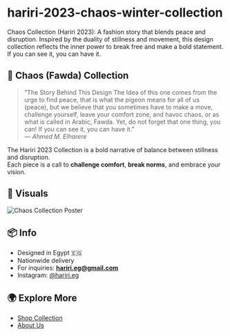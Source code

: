 # hariri-2023-chaos-winter-collection
Chaos Collection (Hariri 2023): A fashion story that blends peace and disruption. Inspired by the duality of stillness and movement, this design collection reflects the inner power to break free and make a bold statement. If you can see it, you can have it.

## 🧵 Chaos (Fawda) Collection

> “The Story Behind This Design
The Idea of this one comes from the urge to find peace, that is what the pigeon means for all of us (peace), but we believe that you sometimes have to make a move, challenge yourself, leave your comfort zone, and havoc chaos, or as what is called in Arabic, Fawda. Yet, do not forget that one thing, you can! If you can see it, you can have it.”  
> — *Ahmed M. Elharere*

The Hariri 2023 Collection is a bold narrative of balance between stillness and disruption.  
Each piece is a call to **challenge comfort**, **break norms**, and embrace your vision.

## 📸 Visuals
![Chaos Collection Poster](https://www.canva.com/design/DAGvatKnOjI/EsjjHp8KZhdx_t0NBofcNA/view?utm_content=DAGvatKnOjI&utm_campaign=designshare&utm_medium=link2&utm_source=uniquelinks&utlId=h5b4bde4357#3)

## 📦 Info
- Designed in Egypt 🇪🇬
- Nationwide delivery
- For inquiries: **hariri.eg@gmail.com**
- Instagram: [@hariri.eg](https://www.instagram.com/hariri.eg)

## 🌍 Explore More
- [Shop Collection](https://haririeg.netlify.app/static/cart)
- [About Us](https://haririeg.netlify.app/static/about)


